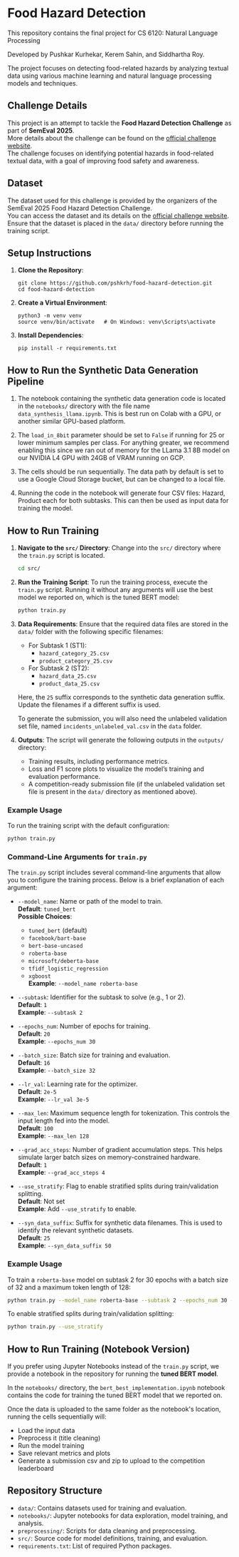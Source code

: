 # Food Hazard Detection

This repository contains the final project for CS 6120: Natural Language Processing

Developed by Pushkar Kurhekar, Kerem Sahin, and Siddhartha Roy.

The project focuses on detecting food-related hazards by analyzing textual data using various machine learning 
and natural language processing models and techniques.

## Challenge Details

This project is an attempt to tackle the **Food Hazard Detection Challenge** as part of **SemEval 2025**.  
More details about the challenge can be found on the [official challenge website](https://food-hazard-detection-semeval-2025.github.io/).  
The challenge focuses on identifying potential hazards in food-related textual data, with a goal of improving food safety and awareness.

## Dataset

The dataset used for this challenge is provided by the organizers of the SemEval 2025 Food Hazard Detection Challenge.  
You can access the dataset and its details on the [official challenge website](https://food-hazard-detection-semeval-2025.github.io/).  
Ensure that the dataset is placed in the `data/` directory before running the training script.

## Setup Instructions

1. **Clone the Repository**:
   ```
   git clone https://github.com/pshkrh/food-hazard-detection.git
   cd food-hazard-detection
   ```

2. **Create a Virtual Environment**:
   ```
   python3 -m venv venv
   source venv/bin/activate   # On Windows: venv\Scripts\activate
   ```

3. **Install Dependencies**:
   ```
   pip install -r requirements.txt
   ```

## How to Run the Synthetic Data Generation Pipeline

1. The notebook containing the synthetic data generation code is located in the `notebooks/` directory with the file name `data_synthesis_llama.ipynb`. This is best run on Colab with a GPU, or another similar GPU-based platform.

2. The `load_in_8bit` parameter should be set to `False` if running for 25 or lower minimum samples per class. For anything greater, we recommend enabling this since we ran out of memory for the LLama 3.1 8B model on our NVIDIA L4 GPU with 24GB of VRAM running on GCP.

3. The cells should be run sequentially. The data path by default is set to use a Google Cloud Storage bucket, but can be changed to a local file.

4. Running the code in the notebook will generate four CSV files: Hazard, Product each for both subtasks. This can then be used as input data for training the model. 

## How to Run Training

1. **Navigate to the `src/` Directory**:
   Change into the `src/` directory where the `train.py` script is located.
   ```bash
   cd src/
   ```

2. **Run the Training Script**:
   To run the training process, execute the `train.py` script. Running it without any arguments will use the best model we reported on, which is the tuned BERT model:
   ```bash
   python train.py
   ```

3. **Data Requirements**:
   Ensure that the required data files are stored in the `data/` folder with the following specific filenames:
   - For Subtask 1 (ST1):
     - `hazard_category_25.csv`
     - `product_category_25.csv`
   - For Subtask 2 (ST2):
     - `hazard_data_25.csv`
     - `product_data_25.csv`

   Here, the `25` suffix corresponds to the synthetic data generation suffix. Update the filenames if a different suffix is used.
   
   To generate the submission, you will also need the unlabeled validation set file, named `incidents_unlabeled_val.csv` in the `data` folder.


4. **Outputs**:
   The script will generate the following outputs in the `outputs/` directory:
   - Training results, including performance metrics.
   - Loss and F1 score plots to visualize the model’s training and evaluation performance.
   - A competition-ready submission file (if the unlabeled validation set file is present in the `data/` directory as mentioned above).

### Example Usage

To run the training script with the default configuration:
```bash
python train.py
```

### Command-Line Arguments for `train.py`

The `train.py` script includes several command-line arguments that allow you to configure the training process. Below is a brief explanation of each argument:

- `--model_name`: Name or path of the model to train.  
  **Default**: `tuned_bert`  
  **Possible Choices**: 
  - `tuned_bert` (default)
  - `facebook/bart-base`
  - `bert-base-uncased`
  - `roberta-base`
  - `microsoft/deberta-base`
  - `tfidf_logistic_regression`
  - `xgboost`  
  **Example**: `--model_name roberta-base`

- `--subtask`: Identifier for the subtask to solve (e.g., 1 or 2).  
  **Default**: `1`  
  **Example**: `--subtask 2`

- `--epochs_num`: Number of epochs for training.  
  **Default**: `20`  
  **Example**: `--epochs_num 30`

- `--batch_size`: Batch size for training and evaluation.  
  **Default**: `16`  
  **Example**: `--batch_size 32`

- `--lr_val`: Learning rate for the optimizer.  
  **Default**: `2e-5`  
  **Example**: `--lr_val 3e-5`

- `--max_len`: Maximum sequence length for tokenization. This controls the input length fed into the model.  
  **Default**: `100`  
  **Example**: `--max_len 128`

- `--grad_acc_steps`: Number of gradient accumulation steps. This helps simulate larger batch sizes on memory-constrained hardware.  
  **Default**: `1`  
  **Example**: `--grad_acc_steps 4`

- `--use_stratify`: Flag to enable stratified splits during train/validation splitting.  
  **Default**: Not set  
  **Example**: Add `--use_stratify` to enable.

- `--syn_data_suffix`: Suffix for synthetic data filenames. This is used to identify the relevant synthetic datasets.  
  **Default**: `25`  
  **Example**: `--syn_data_suffix 50`

### Example Usage

To train a `roberta-base` model on subtask 2 for 30 epochs with a batch size of 32 and a maximum token length of 128:
```bash
python train.py --model_name roberta-base --subtask 2 --epochs_num 30 --batch_size 32 --max_len 128
```

To enable stratified splits during train/validation splitting:
```bash
python train.py --use_stratify
```

## How to Run Training (Notebook Version)

If you prefer using Jupyter Notebooks instead of the `train.py` script, we provide a notebook in the repository for running the **tuned BERT model**.

In the `notebooks/` directory, the `bert_best_implementation.ipynb` notebook contains the code for training the tuned BERT model that we reported on.

Once the data is uploaded to the same folder as the notebook's location, running the cells sequentially will:
- Load the input data
- Preprocess it (title cleaning)
- Run the model training
- Save relevant metrics and plots
- Generate a submission csv and zip to upload to the competition leaderboard

## Repository Structure

- `data/`: Contains datasets used for training and evaluation.
- `notebooks/`: Jupyter notebooks for data exploration, model training, and analysis.
- `preprocessing/`: Scripts for data cleaning and preprocessing.
- `src/`: Source code for model definitions, training, and evaluation.
- `requirements.txt`: List of required Python packages.
